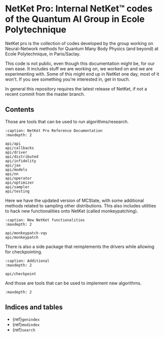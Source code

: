 # NetKet Pro: Internal NetKet™ codes of the Quantum AI Group in Ecole Polytechnique

NetKet pro is the collection of codes developed by the group working on Neural-Network
methods for Quantum Many Body Physics (and beyond) at Ecole Polytechnique, in Paris/Saclay.

This code is not public, even though this documentation might be, for our own ease. 
It includes stuff we are working on, we worked on and we are experimenting with. 
Some of this might end up in NetKet one day, most of it won't.
If you see something you're interested in, get in touch.

In general this repository requires the latest release of NetKet, if not a recent commit from the master branch.


## Contents

Those are tools that can be used to run algorithms/research.

```{toctree}
:caption: NetKet Pro Reference Documentation
:maxdepth: 2

api/api
api/callbacks
api/driver
api/distributed
api/infidelity
api/jax
api/models
api/nn
api/operator
api/optimizer
api/sampler
api/testing
```

Here we have the updated version of MCState, with some additional methods related to 
sampling other distributions.
This also includes utilities to hack new functionalities onto NetKet (called monkeypatching).

```{toctree}
:caption: New NetKet functionalities
:maxdepth: 2

api/monkeypatch-vqs
api/monkeypatch
```

There is also a side package that reimplements the drivers while allowing for checkpointing.

```{toctree}
:caption: Additional 
:maxdepth: 2

api/checkpoint
```

And those are tools that can be used to implement new algorithms.

```{toctree}
:maxdepth: 2

```

## Indices and tables

* {ref}`genindex`
* {ref}`modindex`
* {ref}`search`
